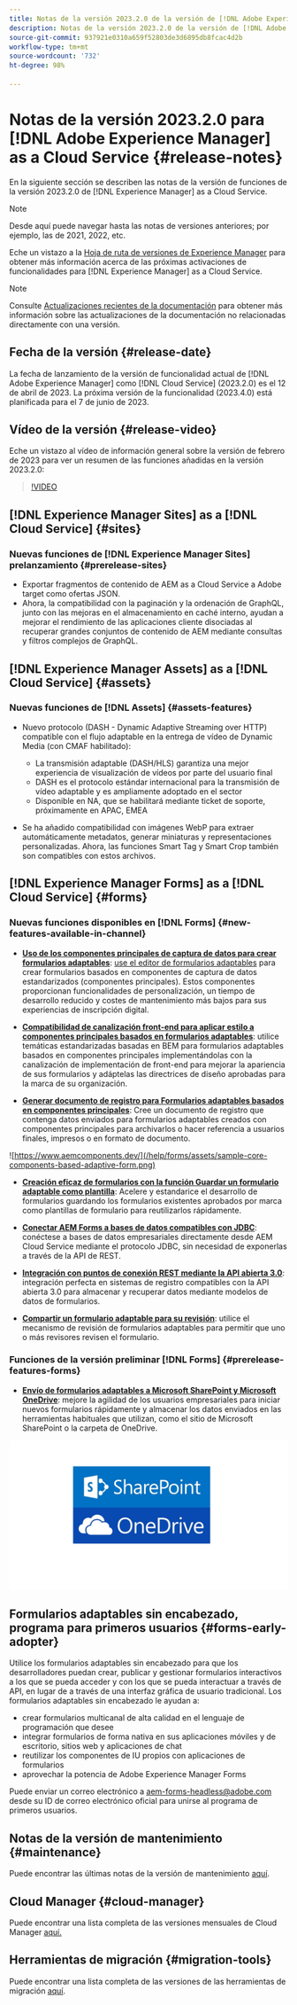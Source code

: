 ```yaml
---
title: Notas de la versión 2023.2.0 de la versión de [!DNL Adobe Experience Manager]  as a Cloud Service.
description: Notas de la versión 2023.2.0 de la versión de [!DNL Adobe Experience Manager]  as a Cloud Service.
source-git-commit: 937921e0310a659f52803de3d6895db8fcac4d2b
workflow-type: tm+mt
source-wordcount: '732'
ht-degree: 98%

---
```



# Notas de la versión 2023.2.0 para [!DNL Adobe Experience Manager] as a Cloud Service {#release-notes}

En la siguiente sección se describen las notas de la versión de funciones de la versión 2023.2.0 de [!DNL Experience Manager] as a Cloud Service.

>[!NOTE]
>
>Desde aquí puede navegar hasta las notas de versiones anteriores; por ejemplo, las de 2021, 2022, etc.
>
>Eche un vistazo a la [Hoja de ruta de versiones de Experience Manager](https://experienceleague.adobe.com/docs/experience-manager-release-information/aem-release-updates/update-releases-roadmap.html?lang=es) para obtener más información acerca de las próximas activaciones de funcionalidades para [!DNL Experience Manager] as a Cloud Service.

>[!NOTE]
>
>Consulte [Actualizaciones recientes de la documentación](https://experienceleague.adobe.com/docs/experience-manager-release-information/aem-release-updates/doc-updates/documentation-updates.html?lang=es) para obtener más información sobre las actualizaciones de la documentación no relacionadas directamente con una versión.

## Fecha de la versión {#release-date}

La fecha de lanzamiento de la versión de funcionalidad actual de [!DNL Adobe Experience Manager] como [!DNL Cloud Service] (2023.2.0) es el 12 de abril de 2023. La próxima versión de la funcionalidad (2023.4.0) está planificada para el 7 de junio de 2023.

## Vídeo de la versión {#release-video}

Eche un vistazo al vídeo de información general sobre la versión de febrero de 2023 para ver un resumen de las funciones añadidas en la versión 2023.2.0:

>[!VIDEO](https://video.tv.adobe.com/v/3416885/?quality=12)

## [!DNL Experience Manager Sites] as a [!DNL Cloud Service] {#sites}

### Nuevas funciones de [!DNL Experience Manager Sites] prelanzamiento {#prerelease-sites}

* Exportar fragmentos de contenido de AEM as a Cloud Service a Adobe target como ofertas JSON.
* Ahora, la compatibilidad con la paginación y la ordenación de GraphQL, junto con las mejoras en el almacenamiento en caché interno, ayudan a mejorar el rendimiento de las aplicaciones cliente disociadas al recuperar grandes conjuntos de contenido de AEM mediante consultas y filtros complejos de GraphQL.

## [!DNL Experience Manager Assets] as a [!DNL Cloud Service] {#assets}

### Nuevas funciones de [!DNL Assets] {#assets-features}

* Nuevo protocolo (DASH - Dynamic Adaptive Streaming over HTTP) compatible con el flujo adaptable en la entrega de vídeo de Dynamic Media (con CMAF habilitado):
   * La transmisión adaptable (DASH/HLS) garantiza una mejor experiencia de visualización de vídeos por parte del usuario final
   * DASH es el protocolo estándar internacional para la transmisión de vídeo adaptable y es ampliamente adoptado en el sector
   * Disponible en NA, que se habilitará mediante ticket de soporte, próximamente en APAC, EMEA

* Se ha añadido compatibilidad con imágenes WebP para extraer automáticamente metadatos, generar miniaturas y representaciones personalizadas. Ahora, las funciones Smart Tag y Smart Crop también son compatibles con estos archivos.

## [!DNL Experience Manager Forms] as a [!DNL Cloud Service] {#forms}

### Nuevas funciones disponibles en [!DNL Forms] {#new-features-available-in-channel}

* **[Uso de los componentes principales de captura de datos para crear formularios adaptables](https://experienceleague.adobe.com/docs/experience-manager-core-components/using/adaptive-forms/introduction.html?lang=es)**: [use el editor de formularios adaptables](/help/forms/creating-adaptive-form-core-components.md) para crear formularios basados en componentes de captura de datos estandarizados (componentes principales). Estos componentes proporcionan funcionalidades de personalización, un tiempo de desarrollo reducido y costes de mantenimiento más bajos para sus experiencias de inscripción digital.

* **[Compatibilidad de canalización front-end para aplicar estilo a componentes principales basados en formularios adaptables](/help/forms/using-themes-in-core-components.md)**: utilice temáticas estandarizadas basadas en BEM para formularios adaptables basados en componentes principales implementándolas con la canalización de implementación de front-end para mejorar la apariencia de sus formularios y adáptelas las directrices de diseño aprobadas para la marca de su organización.

* **[Generar documento de registro para Formularios adaptables basados en componentes principales](/help/forms/generate-document-of-record-core-components.md)**: Cree un documento de registro que contenga datos enviados para formularios adaptables creados con componentes principales para archivarlos o hacer referencia a usuarios finales, impresos o en formato de documento.

![https://www.aemcomponents.dev/](/help/forms/assets/sample-core-components-based-adaptive-form.png)

* **[Creación eficaz de formularios con la función Guardar un formulario adaptable como plantilla](/help/forms/template-editor.md#save-an-adaptive-form-as-template-saving-adaptive-form-as-template)**: Acelere y estandarice el desarrollo de formularios guardando los formularios existentes aprobados por marca como plantillas de formulario para reutilizarlos rápidamente.

* **[Conectar AEM Forms a bases de datos compatibles con JDBC](/help/forms/configure-data-sources.md#configure-relational-database-configure-relational-database)**: conéctese a bases de datos empresariales directamente desde AEM Cloud Service mediante el protocolo JDBC, sin necesidad de exponerlas a través de la API de REST.

* **[Integración con puntos de conexión REST mediante la API abierta 3.0](/help/forms/configure-data-sources.md#configure-restful-services-open-api-specification-version-20-configure-restful-services-swagger-version30)**: integración perfecta en sistemas de registro compatibles con la API abierta 3.0 para almacenar y recuperar datos mediante modelos de datos de formularios.

* **[Compartir un formulario adaptable para su revisión](/help/forms/create-reviews-forms.md)**: utilice el mecanismo de revisión de formularios adaptables para permitir que uno o más revisores revisen el formulario.


### Funciones de la versión preliminar [!DNL Forms] {#prerelease-features-forms}

* **[Envío de formularios adaptables a Microsoft SharePoint y Microsoft OneDrive](/help/forms/configuring-submit-actions.md)**: mejore la agilidad de los usuarios empresariales para iniciar nuevos formularios rápidamente y almacenar los datos enviados en las herramientas habituales que utilizan, como el sitio de Microsoft SharePoint o la carpeta de OneDrive.

![Envío de formularios adaptables a Microsoft SharePoint y Microsoft OneDrive](/help/forms/assets/onedrive-and-sharepoint.jpg)


## Formularios adaptables sin encabezado, programa para primeros usuarios {#forms-early-adopter}

Utilice los formularios adaptables sin encabezado para que los desarrolladores puedan crear, publicar y gestionar formularios interactivos a los que se pueda acceder y con los que se pueda interactuar a través de API, en lugar de a través de una interfaz gráfica de usuario tradicional. Los formularios adaptables sin encabezado le ayudan a:

* crear formularios multicanal de alta calidad en el lenguaje de programación que desee
* integrar formularios de forma nativa en sus aplicaciones móviles y de escritorio, sitios web y aplicaciones de chat
* reutilizar los componentes de IU propios con aplicaciones de formularios
* aprovechar la potencia de Adobe Experience Manager Forms

Puede enviar un correo electrónico a aem-forms-headless@adobe.com desde su ID de correo electrónico oficial para unirse al programa de primeros usuarios.

## Notas de la versión de mantenimiento {#maintenance}

Puede encontrar las últimas notas de la versión de mantenimiento [aquí](/help/release-notes/maintenance/latest.md).

## Cloud Manager {#cloud-manager}

Puede encontrar una lista completa de las versiones mensuales de Cloud Manager [aquí.](/help/implementing/cloud-manager/release-notes/current.md)

## Herramientas de migración {#migration-tools}

Puede encontrar una lista completa de las versiones de las herramientas de migración [aquí](/help/journey-migration/release-notes/release-notes-migration-tools-current.md).
